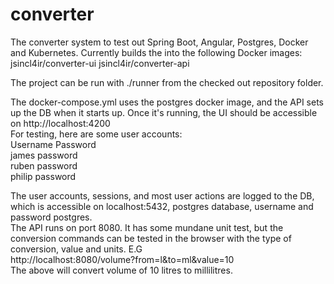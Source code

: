 # converter
The converter system to test out Spring Boot, Angular, Postgres, Docker and Kubernetes.
Currently builds the into the following Docker images:
jsincl4ir/converter-ui
jsincl4ir/converter-api

The project can be run with ./runner from the checked out repository folder.

The docker-compose.yml uses the postgres docker image, and the API sets up the DB when it starts up. Once it's running, the UI should be accessible on http://localhost:4200  
For testing, here are some user accounts:  
Username  Password  
james     password  
ruben     password  
philip    password  

The user accounts, sessions, and most user actions are logged to the DB, which is accessible on localhost:5432, postgres database, username and password postgres.  
The API runs on port 8080. It has some mundane unit test, but the conversion commands can be tested in the browser with the type of conversion, value and units. E.G  
http://localhost:8080/volume?from=l&to=ml&value=10  
The above will convert volume of 10 litres to millilitres.

